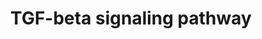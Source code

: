 ---
annotations:
- id: PW:0000329
  parent: signaling pathway
  type: Pathway Ontology
  value: transforming growth factor-beta superfamily mediated signaling pathway
authors:
- A.Pandey
- MaintBot
- Nsalomonis
- Khanspers
- AlexanderPico
- NetPath
- Egonw
- Zari
- Mkutmon
- L Dupuis
- DeSl
- Eweitz
citedin:
- link: PMC9263175
  title: TGFβ reprograms TNF stimulation of macrophages towards a non-canonical pathway
    driving inflammatory osteoclastogenesis (2022)
- link: PMC7518185
  title: Predictive models for stage and risk classification in head and neck squamous
    cell carcinoma (HNSCC) (2020)
- link: PMC5717815
  title: Identification and validation of a 44-gene expression signature for the classification
    of renal cell carcinomas (2017)
- link: PMC5085087
  title: Long Term Culture of the A549 Cancer Cell Line Promotes Multilamellar Body
    Formation and Differentiation towards an Alveolar Type II Pneumocyte Phenotype
    (2016)
- link: PMC4936435
  title: Transcriptome Alterations In X-Irradiated Human Gingiva Fibroblasts (2016)
- link: PMC9519890
  title: 'Tissue-specific pathway activities: A retrospective analysis in COVID-19
    patients (2022)'
- link: 10.1093/toxsci/kfx252
  title: A Data Fusion Pipeline for Generating and Enriching Adverse Outcome Pathway
    Descriptions
communities:
- CPTAC
description: 'The signal transduction mechanisms underlying the pathophysiological
  activities of transforming growth factor-β (TGF-β) have been extensively studied
  since its discovery nearly 30 years ago. TGF-β ligands belong to a large superfamily
  of cytokines that bears its name (TGF-β Superfamily) and includes bone morphogenic
  proteins, activins, inhibin, growth/differentiation factors, Mullerian inhibiting
  substance, Nodal, and several other structurally-related polypeptides. Mammals express
  three TGF-β isoforms (i.e., TGF-β1, TGF-β2, and TGF-β3) that are encoded by distinct
  genes in a tissue-specific and developmentally-regulated manner. TGF-β was identified
  originally via its stimulation of morphological transformation and anchorage-independent
  growth in fibroblasts; however, this cytokine is now recognized as being a potent
  tumor suppressor that prevents the dysregulated growth and survival of epithelial,
  endothelial, and hematopoietic cells. In addition, numerous studies have clearly
  established TGF-β as a multifunctional cytokine that plays essential roles in regulating
  virtually all aspects of mammalian development and differentiation, and in maintaining
  mammalian tissue homeostasis. The pleiotropic nature of TGF-β is highlighted by
  the fact that every cell in the metazoan body can produce and respond to this cytokine.
  Even more remarkably, malignant cells have evolved a variety of complex mechanisms
  capable of circumventing the tumor suppressing activities of TGF-β, and in doing
  so, typically convert the functions of TGF-β to that of a tumor promoter, particularly
  the induction of carcinoma epithelial-mesenchymal transition, invasion, and dissemination
  to distant organ sites. This peculiar conversion in TGF-β function is known as the
  "TGF-β Paradox", which underlies the lethality of TGF-β in metastatic cancer cells.
  Thus, elucidating the effectors and signaling modules activated by TGF-β may offer
  new insights into the development of novel neoadjuvants capable of effectively targeting
  the TGF-β pathway to significantly improve the clinical course of patients with
  cancer, fibrosis, or immunologic disorders. TGF-β is secreted from cells as a latent
  homodimeric polypeptide that becomes tethered to the extracellular matrix by latent-TGF-β-binding
  proteins. Mature TGF-β isoforms are activated and liberated from extracellular matrix
  depots by a variety of mechanisms, including proteolysis, reactive oxygen species,
  changes in pH, and physical interactions with integrins, thromobspondin-1, or SPARC.
  Once activated, mature TGF-β initiates transmembrane signaling by binding to two
  distinct transmembrane Ser/Thr protein kinases, termed TGF-β type I (TβR-I) and
  type II (TβR-II) receptors. In some cells and tissues, TGF-β also binds to a third
  cell surface receptor, TGF-β type III (TβR-III), which transfers TGF-β to TβR-II
  and TβR-I. Full activation of these cytokine:receptor ternary complexes transpires
  upon TβR-II-mediated transphosphorylation and activation of TβR-I, which then phosphorylates
  and activates the latent transcription factors, Smad2 and Smad3. Afterward, phosphorylated
  Smad2/3 interact physically with Smad4, with the resulting heterotrimers translocating
  into the nucleus to regulate the expression of TGF-β-responsive genes. These Smad-dependent
  events are subject to fine-tuning and crosstalk regulation in the cytoplasm by their
  interaction with a variety of adapter molecules, including SARA, Hgs, PML and Dab2,
  and with Smad7, whose inhibitory activity is modulated by STRAP, AMSH2, and Arkadia;
  and in the nucleus by their interaction with a variety of transcriptional activators
  and repressors that occur in a gene- and cell-specific manner. In addition to activating
  canonical Smad2/3-dependent signaling, accumulating evidence clearly links the development
  of a variety of human pathologies to aberrant coupling of TGF-β to its noncanonical
  effector molecules. Included in this ever expanding list of noncanonical signaling
  molecules stimulated by TGF-β are PI3K, AKT, mTOR, integrins and focal adhesion
  kinase, and members of the MAP kinase (e.g., ERK1/2, JNK, and p38 MAPK small GTP-binding
  proteins (e.g., Ras, Rho, and Rac1). The interactions and intersections between
  canonical and noncanonical TGF-β signaling systems are depicted in the pathway map.
  Please access this pathway at NetSlim database. If you use this pathway, please
  cite the following paper: Kandasamy, K., Mohan, S. S., Raju, R., Keerthikumar, S.,
  Kumar, G. S. S., Venugopal, A. K., Telikicherla, D., Navarro, J. D., Mathivanan,
  S., Pecquet, C., Gollapudi, S. K., Tattikota, S. G., Mohan, S., Padhukasahasram,
  H., Subbannayya, Y., Goel, R., Jacob, H. K. C., Zhong, J., Sekhar, R., Nanjappa,
  V., Balakrishnan, L., Subbaiah, R., Ramachandra, Y. L., Rahiman, B. A., Prasad,
  T. S. K., Lin, J., Houtman, J. C. D., Desiderio, S., Renauld, J., Constantinescu,
  S. N., Ohara, O., Hirano, T., Kubo, M., Singh, S., Khatri, P., Draghici, S., Bader,
  G. D., Sander, C., Leonard, W. J. and Pandey, A. (2010). NetPath: A public resource
  of curated signal transduction pathways. Genome Biology. 11:R3'
last-edited: 2021-12-23
ndex: 14aa5d6a-8b61-11eb-9e72-0ac135e8bacf
organisms:
- Homo sapiens
redirect_from:
- /index.php/Pathway:WP366
- /instance/WP366
- /instance/WP366_r120697
revision: r120697
schema-jsonld:
- '@context': https://schema.org/
  '@id': https://wikipathways.github.io/pathways/WP366.html
  '@type': Dataset
  creator:
    '@type': Organization
    name: WikiPathways
  description: 'The signal transduction mechanisms underlying the pathophysiological
    activities of transforming growth factor-β (TGF-β) have been extensively studied
    since its discovery nearly 30 years ago. TGF-β ligands belong to a large superfamily
    of cytokines that bears its name (TGF-β Superfamily) and includes bone morphogenic
    proteins, activins, inhibin, growth/differentiation factors, Mullerian inhibiting
    substance, Nodal, and several other structurally-related polypeptides. Mammals
    express three TGF-β isoforms (i.e., TGF-β1, TGF-β2, and TGF-β3) that are encoded
    by distinct genes in a tissue-specific and developmentally-regulated manner. TGF-β
    was identified originally via its stimulation of morphological transformation
    and anchorage-independent growth in fibroblasts; however, this cytokine is now
    recognized as being a potent tumor suppressor that prevents the dysregulated growth
    and survival of epithelial, endothelial, and hematopoietic cells. In addition,
    numerous studies have clearly established TGF-β as a multifunctional cytokine
    that plays essential roles in regulating virtually all aspects of mammalian development
    and differentiation, and in maintaining mammalian tissue homeostasis. The pleiotropic
    nature of TGF-β is highlighted by the fact that every cell in the metazoan body
    can produce and respond to this cytokine. Even more remarkably, malignant cells
    have evolved a variety of complex mechanisms capable of circumventing the tumor
    suppressing activities of TGF-β, and in doing so, typically convert the functions
    of TGF-β to that of a tumor promoter, particularly the induction of carcinoma
    epithelial-mesenchymal transition, invasion, and dissemination to distant organ
    sites. This peculiar conversion in TGF-β function is known as the "TGF-β Paradox",
    which underlies the lethality of TGF-β in metastatic cancer cells. Thus, elucidating
    the effectors and signaling modules activated by TGF-β may offer new insights
    into the development of novel neoadjuvants capable of effectively targeting the
    TGF-β pathway to significantly improve the clinical course of patients with cancer,
    fibrosis, or immunologic disorders. TGF-β is secreted from cells as a latent homodimeric
    polypeptide that becomes tethered to the extracellular matrix by latent-TGF-β-binding
    proteins. Mature TGF-β isoforms are activated and liberated from extracellular
    matrix depots by a variety of mechanisms, including proteolysis, reactive oxygen
    species, changes in pH, and physical interactions with integrins, thromobspondin-1,
    or SPARC. Once activated, mature TGF-β initiates transmembrane signaling by binding
    to two distinct transmembrane Ser/Thr protein kinases, termed TGF-β type I (TβR-I)
    and type II (TβR-II) receptors. In some cells and tissues, TGF-β also binds to
    a third cell surface receptor, TGF-β type III (TβR-III), which transfers TGF-β
    to TβR-II and TβR-I. Full activation of these cytokine:receptor ternary complexes
    transpires upon TβR-II-mediated transphosphorylation and activation of TβR-I,
    which then phosphorylates and activates the latent transcription factors, Smad2
    and Smad3. Afterward, phosphorylated Smad2/3 interact physically with Smad4, with
    the resulting heterotrimers translocating into the nucleus to regulate the expression
    of TGF-β-responsive genes. These Smad-dependent events are subject to fine-tuning
    and crosstalk regulation in the cytoplasm by their interaction with a variety
    of adapter molecules, including SARA, Hgs, PML and Dab2, and with Smad7, whose
    inhibitory activity is modulated by STRAP, AMSH2, and Arkadia; and in the nucleus
    by their interaction with a variety of transcriptional activators and repressors
    that occur in a gene- and cell-specific manner. In addition to activating canonical
    Smad2/3-dependent signaling, accumulating evidence clearly links the development
    of a variety of human pathologies to aberrant coupling of TGF-β to its noncanonical
    effector molecules. Included in this ever expanding list of noncanonical signaling
    molecules stimulated by TGF-β are PI3K, AKT, mTOR, integrins and focal adhesion
    kinase, and members of the MAP kinase (e.g., ERK1/2, JNK, and p38 MAPK small GTP-binding
    proteins (e.g., Ras, Rho, and Rac1). The interactions and intersections between
    canonical and noncanonical TGF-β signaling systems are depicted in the pathway
    map. Please access this pathway at NetSlim database. If you use this pathway,
    please cite the following paper: Kandasamy, K., Mohan, S. S., Raju, R., Keerthikumar,
    S., Kumar, G. S. S., Venugopal, A. K., Telikicherla, D., Navarro, J. D., Mathivanan,
    S., Pecquet, C., Gollapudi, S. K., Tattikota, S. G., Mohan, S., Padhukasahasram,
    H., Subbannayya, Y., Goel, R., Jacob, H. K. C., Zhong, J., Sekhar, R., Nanjappa,
    V., Balakrishnan, L., Subbaiah, R., Ramachandra, Y. L., Rahiman, B. A., Prasad,
    T. S. K., Lin, J., Houtman, J. C. D., Desiderio, S., Renauld, J., Constantinescu,
    S. N., Ohara, O., Hirano, T., Kubo, M., Singh, S., Khatri, P., Draghici, S., Bader,
    G. D., Sander, C., Leonard, W. J. and Pandey, A. (2010). NetPath: A public resource
    of curated signal transduction pathways. Genome Biology. 11:R3'
  keywords:
  - AKT1
  - APP
  - ATF2
  - ATF3
  - AXIN1
  - BCAR1
  - BTRC
  - CAV1
  - CCNB2
  - CCND1
  - CDC42
  - CDK1
  - CDKN1A
  - CDKN2B
  - CITED1
  - COL1A2
  - COPS5
  - CREBBP
  - CUL1
  - DAB2
  - DCP1A
  - E2F4
  - E2F5
  - EID2
  - EP300
  - ETS1
  - FN1
  - FOS
  - FOSB
  - FOXH1
  - FOXP3
  - GRB2
  - HDAC1
  - HGS
  - ITCH
  - ITGA2
  - ITGB1
  - ITGB3
  - ITGB4
  - JUN
  - JUNB
  - JUND
  - KLF10
  - KLF11
  - KLF6
  - LIMK2
  - MAP2K1
  - MAP2K2
  - MAP2K3
  - MAP2K4
  - MAP2K6
  - MAP3K7
  - MAP4K1
  - MAPK1
  - MAPK14
  - MAPK3
  - MAPK8
  - MAPK9
  - MEF2A
  - MEF2C
  - MET
  - MMP1
  - MMP12
  - MTOR
  - MYC
  - NEDD4L
  - NEDD9
  - NUP153
  - NUP214
  - PAK2
  - PARD6A
  - PDK1
  - PIAS1
  - PIAS2
  - PIK3R1
  - PIK3R2
  - PJA1
  - PML
  - PPM1A
  - PRKAR2A
  - PTK2
  - RAC1
  - RAF1
  - RAS
  - RBL1
  - RBL2
  - RBX1
  - RHOA
  - RNF111
  - ROCK1
  - RUNX2
  - S6K
  - SHC1
  - SIK1
  - SIN3A
  - SKI
  - SKIL
  - SKP1
  - SMAD2
  - SMAD3
  - SMAD4
  - SMAD7
  - SMURF1
  - SMURF2
  - SNIP1
  - SNW1
  - SOS1
  - SP1
  - SPTBN1
  - SRC
  - STAMBPL1
  - STRAP
  - SUMO1
  - TAB1
  - TERT
  - TFDP1
  - TGFB1
  - TGFB1I1
  - TGFBR1
  - TGFBR2
  - TGFBR3
  - TGIF1
  - THBS1
  - TNC
  - TP53
  - TRAF6
  - TRAP1
  - UBE2I
  - UCHL5
  - WWP1
  - YAP1
  - ZEB1
  - ZEB2
  - ZFYVE16
  - ZFYVE9
  license: CC0
  name: TGF-beta signaling pathway
seo: CreativeWork
title: TGF-beta signaling pathway
wpid: WP366
---
